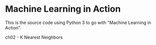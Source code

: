 Machine Learning in Action
==========================

This is the source code using Python 3 to go with "Machine Learning in Action".

ch02 - K Nearest Neighbors

